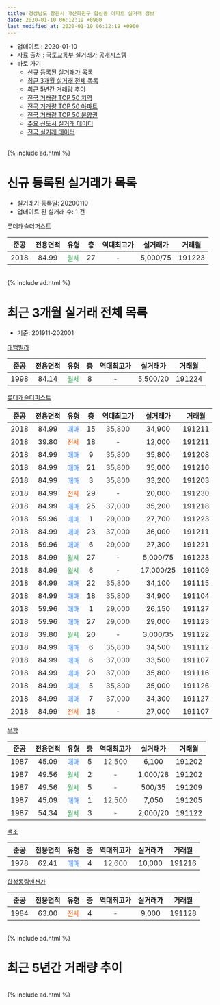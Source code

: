```yaml
---
title: 경상남도 창원시 마산회원구 합성동 아파트 실거래 정보
date: 2020-01-10 06:12:19 +0900
last_modified_at: 2020-01-10 06:12:19 +0900
---
```


* 업데이트 : 2020-01-10
* 자료 출처 : [국토교통부 실거래가 공개시스템](http://rt.molit.go.kr)
* 바로 가기
    * [신규 등록된 실거래가 목록](#신규-등록된-실거래가-목록)
    * [최근 3개월 실거래 전체 목록](#최근-3개월-실거래-전체-목록)
    * [최근 5년간 거래량 추이](#최근-5년간-거래량-추이)
    * [전국 거래량 TOP 50 지역](https://inasie.github.io/apt-trade-info/최근-3개월-전국에서-가장-거래가-많이-발생한-지역)
    * [전국 거래량 TOP 50 아파트](https://inasie.github.io/apt-trade-info/최근-3개월-전국에서-가장-거래가-많이-발생한-아파트)
    * [전국 거래량 TOP 50 분양권](https://inasie.github.io/apt-trade-info/최근-3개월-전국에서-가장-거래가-많이-발생한-분양권)
    * [주요 신도시 실거래 데이터](https://inasie.github.io/apt-trade-info/주요-신도시)
    * [전국 실거래 데이터](https://inasie.github.io/apt-trade-info/전국)
<br>
{% include ad.html %}
<br>

# 신규 등록된 실거래가 목록
* 실거래가 등록일: 20200110
* 업데이트 된 실거래 수: 1 건


[롯데캐슬더퍼스트](https://search.naver.com/search.naver?query=%EA%B2%BD%EC%83%81%EB%82%A8%EB%8F%84+%EC%B0%BD%EC%9B%90%EC%8B%9C+%EB%A7%88%EC%82%B0%ED%9A%8C%EC%9B%90%EA%B5%AC+%ED%95%A9%EC%84%B1%EB%8F%99+%EB%A1%AF%EB%8D%B0%EC%BA%90%EC%8A%AC%EB%8D%94%ED%8D%BC%EC%8A%A4%ED%8A%B8)

|준공|전용면적|유형|층|역대최고가|실거래가|거래월|
|:---:|:---:|:---:|:---:|:---:|:---:|:---:|
|2018|84.99|<span style="color:#34a853">월세</span>|27|<span style="color:#444444">-</span>|5,000/75|191223|


<br>
{% include ad.html %}
<br>

# 최근 3개월 실거래 전체 목록
* 기준: 201911-202001


[대백빌라](https://search.naver.com/search.naver?query=%EA%B2%BD%EC%83%81%EB%82%A8%EB%8F%84+%EC%B0%BD%EC%9B%90%EC%8B%9C+%EB%A7%88%EC%82%B0%ED%9A%8C%EC%9B%90%EA%B5%AC+%ED%95%A9%EC%84%B1%EB%8F%99+%EB%8C%80%EB%B0%B1%EB%B9%8C%EB%9D%BC)

|준공|전용면적|유형|층|역대최고가|실거래가|거래월|
|:---:|:---:|:---:|:---:|:---:|:---:|:---:|
|1998|84.14|<span style="color:#34a853">월세</span>|8|<span style="color:#444444">-</span>|5,500/20|191224|

[롯데캐슬더퍼스트](https://search.naver.com/search.naver?query=%EA%B2%BD%EC%83%81%EB%82%A8%EB%8F%84+%EC%B0%BD%EC%9B%90%EC%8B%9C+%EB%A7%88%EC%82%B0%ED%9A%8C%EC%9B%90%EA%B5%AC+%ED%95%A9%EC%84%B1%EB%8F%99+%EB%A1%AF%EB%8D%B0%EC%BA%90%EC%8A%AC%EB%8D%94%ED%8D%BC%EC%8A%A4%ED%8A%B8)

|준공|전용면적|유형|층|역대최고가|실거래가|거래월|
|:---:|:---:|:---:|:---:|:---:|:---:|:---:|
|2018|84.99|<span style="color:#4285f3">매매</span>|15|<span style="color:#444444">35,800</span>|34,900|191211|
|2018|39.80|<span style="color:#ff5a00">전세</span>|18|<span style="color:#444444">-</span>|12,000|191211|
|2018|84.99|<span style="color:#4285f3">매매</span>|9|<span style="color:#444444">35,800</span>|35,800|191208|
|2018|84.99|<span style="color:#4285f3">매매</span>|21|<span style="color:#444444">35,800</span>|35,000|191216|
|2018|84.99|<span style="color:#4285f3">매매</span>|3|<span style="color:#444444">35,800</span>|33,200|191203|
|2018|84.99|<span style="color:#ff5a00">전세</span>|29|<span style="color:#444444">-</span>|20,000|191230|
|2018|84.99|<span style="color:#4285f3">매매</span>|25|<span style="color:#444444">37,000</span>|35,200|191218|
|2018|59.96|<span style="color:#4285f3">매매</span>|1|<span style="color:#444444">29,000</span>|27,700|191223|
|2018|84.99|<span style="color:#4285f3">매매</span>|23|<span style="color:#444444">37,000</span>|36,000|191211|
|2018|59.96|<span style="color:#4285f3">매매</span>|6|<span style="color:#444444">29,000</span>|27,300|191221|
|2018|84.99|<span style="color:#34a853">월세</span>|27|<span style="color:#444444">-</span>|5,000/75|191223|
|2018|84.99|<span style="color:#34a853">월세</span>|6|<span style="color:#444444">-</span>|17,000/25|191109|
|2018|84.99|<span style="color:#4285f3">매매</span>|22|<span style="color:#444444">35,800</span>|34,100|191115|
|2018|84.99|<span style="color:#4285f3">매매</span>|18|<span style="color:#444444">35,800</span>|34,900|191104|
|2018|59.96|<span style="color:#4285f3">매매</span>|1|<span style="color:#444444">29,000</span>|26,150|191127|
|2018|59.96|<span style="color:#4285f3">매매</span>|27|<span style="color:#444444">29,000</span>|29,000|191123|
|2018|39.80|<span style="color:#34a853">월세</span>|20|<span style="color:#444444">-</span>|3,000/35|191122|
|2018|84.99|<span style="color:#4285f3">매매</span>|6|<span style="color:#444444">35,800</span>|34,500|191112|
|2018|84.99|<span style="color:#4285f3">매매</span>|6|<span style="color:#444444">37,000</span>|33,500|191107|
|2018|84.99|<span style="color:#4285f3">매매</span>|20|<span style="color:#444444">37,000</span>|35,800|191116|
|2018|84.99|<span style="color:#4285f3">매매</span>|5|<span style="color:#444444">35,800</span>|35,000|191126|
|2018|84.99|<span style="color:#4285f3">매매</span>|7|<span style="color:#444444">37,000</span>|34,300|191127|
|2018|84.99|<span style="color:#ff5a00">전세</span>|18|<span style="color:#444444">-</span>|27,000|191107|

[무학](https://search.naver.com/search.naver?query=%EA%B2%BD%EC%83%81%EB%82%A8%EB%8F%84+%EC%B0%BD%EC%9B%90%EC%8B%9C+%EB%A7%88%EC%82%B0%ED%9A%8C%EC%9B%90%EA%B5%AC+%ED%95%A9%EC%84%B1%EB%8F%99+%EB%AC%B4%ED%95%99)

|준공|전용면적|유형|층|역대최고가|실거래가|거래월|
|:---:|:---:|:---:|:---:|:---:|:---:|:---:|
|1987|45.09|<span style="color:#4285f3">매매</span>|5|<span style="color:#444444">12,500</span>|6,100|191202|
|1987|49.56|<span style="color:#34a853">월세</span>|2|<span style="color:#444444">-</span>|1,000/28|191202|
|1987|49.56|<span style="color:#34a853">월세</span>|5|<span style="color:#444444">-</span>|500/35|191209|
|1987|45.09|<span style="color:#4285f3">매매</span>|1|<span style="color:#444444">12,500</span>|7,050|191205|
|1987|54.34|<span style="color:#34a853">월세</span>|3|<span style="color:#444444">-</span>|2,000/20|191122|

[백조](https://search.naver.com/search.naver?query=%EA%B2%BD%EC%83%81%EB%82%A8%EB%8F%84+%EC%B0%BD%EC%9B%90%EC%8B%9C+%EB%A7%88%EC%82%B0%ED%9A%8C%EC%9B%90%EA%B5%AC+%ED%95%A9%EC%84%B1%EB%8F%99+%EB%B0%B1%EC%A1%B0)

|준공|전용면적|유형|층|역대최고가|실거래가|거래월|
|:---:|:---:|:---:|:---:|:---:|:---:|:---:|
|1978|62.41|<span style="color:#4285f3">매매</span>|4|<span style="color:#444444">12,600</span>|10,000|191216|

[합성동림맨션가](https://search.naver.com/search.naver?query=%EA%B2%BD%EC%83%81%EB%82%A8%EB%8F%84+%EC%B0%BD%EC%9B%90%EC%8B%9C+%EB%A7%88%EC%82%B0%ED%9A%8C%EC%9B%90%EA%B5%AC+%ED%95%A9%EC%84%B1%EB%8F%99+%ED%95%A9%EC%84%B1%EB%8F%99%EB%A6%BC%EB%A7%A8%EC%85%98%EA%B0%80)

|준공|전용면적|유형|층|역대최고가|실거래가|거래월|
|:---:|:---:|:---:|:---:|:---:|:---:|:---:|
|1984|63.00|<span style="color:#ff5a00">전세</span>|4|<span style="color:#444444">-</span>|9,000|191128|


<br>
{% include ad.html %}
<br>

# 최근 5년간 거래량 추이


<div style="width:100%;">
    <canvas id="deal_progress" height="200"></canvas>
</div>

<script>
new Chart(document.getElementById("deal_progress"), {
    type: 'line',
    data: {
        labels: ['201501','201502','201503','201504','201505','201506','201507','201508','201509','201510','201511','201512','201601','201602','201603','201604','201605','201606','201607','201608','201609','201610','201611','201612','201701','201702','201703','201704','201705','201706','201707','201708','201709','201710','201711','201712','201801','201802','201803','201804','201805','201806','201807','201808','201809','201810','201811','201812','201901','201902','201903','201904','201905','201906','201907','201908','201909','201910','201911','201912','202001'],
        datasets: [{
            label: '매매',
            pointRadius: 1,
            data: [7, 8, 9, 9, 5, 3, 3, 4, 2, 8, 7, 6, 2, 5, 4, 5, 1, 2, 3, 8, 12, 0, 5, 2, 4, 5, 5, 4, 2, 1, 2, 5, 1, 3, 1, 3, 6, 7, 7, 12, 15, 16, 18, 7, 3, 4, 4, 1, 1, 2, 8, 13, 13, 4, 7, 3, 6, 9, 9, 11, 0],
            borderColor: "rgba(255, 201, 14, 1)",
            backgroundColor: "rgba(255, 201, 14, 0.5)",
            fill: false,
            lineTension: 0
        },{
            label: '전월세',
            pointRadius: 1,
            data: [3, 4, 5, 5, 1, 2, 3, 0, 1, 1, 3, 4, 0, 5, 4, 2, 8, 2, 3, 2, 3, 4, 0, 2, 5, 1, 2, 2, 2, 2, 2, 2, 2, 1, 2, 2, 2, 3, 4, 1, 4, 4, 2, 3, 2, 5, 2, 2, 3, 5, 4, 7, 3, 6, 5, 6, 2, 3, 5, 6, 0],
            borderColor: "rgba(0, 141, 185, 1)",
            backgroundColor: "rgba(0, 141, 185, 0.5)",
            fill: false,
            lineTension: 0
        }
        ]
    },
    options: {
        responsive: true,
        title: {
            display: false
        },
        tooltips: {
            mode: 'index',
            intersect: false
        },
        hover: {
            mode: 'nearest',
            intersect: true
        },
        scales: {
            xAxes: [{
                display: true,
                scaleLabel: {
                    display: true,
                    labelString: '년/월'
                }
            }],
            yAxes: [{
                display: true,
                ticks: {
                    suggestedMin: 0,
                },
                scaleLabel: {
                    display: true,
                    labelString: '실거래 수'
                }
            }]
        }
    }
});

</script>


<br>
{% include ad.html %}
<br>

